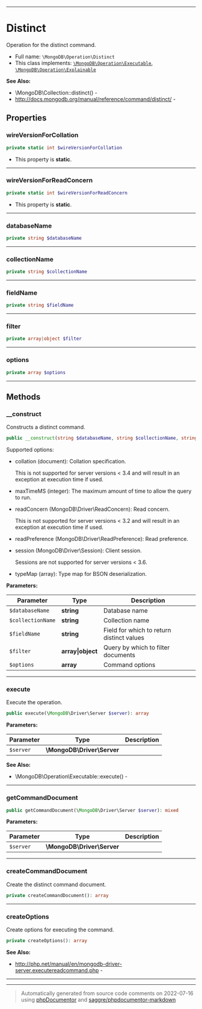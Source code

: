 ***

# Distinct

Operation for the distinct command.



* Full name: `\MongoDB\Operation\Distinct`
* This class implements:
[`\MongoDB\Operation\Executable`](./Executable.md), [`\MongoDB\Operation\Explainable`](./Explainable.md)

**See Also:**

* \MongoDB\Collection::distinct() - 
* http://docs.mongodb.org/manual/reference/command/distinct/ - 



## Properties


### wireVersionForCollation



```php
private static int $wireVersionForCollation
```



* This property is **static**.


***

### wireVersionForReadConcern



```php
private static int $wireVersionForReadConcern
```



* This property is **static**.


***

### databaseName



```php
private string $databaseName
```






***

### collectionName



```php
private string $collectionName
```






***

### fieldName



```php
private string $fieldName
```






***

### filter



```php
private array|object $filter
```






***

### options



```php
private array $options
```






***

## Methods


### __construct

Constructs a distinct command.

```php
public __construct(string $databaseName, string $collectionName, string $fieldName, array|object $filter = [], array $options = []): mixed
```

Supported options:

* collation (document): Collation specification.

  This is not supported for server versions < 3.4 and will result in an
  exception at execution time if used.

* maxTimeMS (integer): The maximum amount of time to allow the query to
  run.

* readConcern (MongoDB\Driver\ReadConcern): Read concern.

  This is not supported for server versions < 3.2 and will result in an
  exception at execution time if used.

* readPreference (MongoDB\Driver\ReadPreference): Read preference.

* session (MongoDB\Driver\Session): Client session.

  Sessions are not supported for server versions < 3.6.

* typeMap (array): Type map for BSON deserialization.






**Parameters:**

| Parameter | Type | Description |
|-----------|------|-------------|
| `$databaseName` | **string** | Database name |
| `$collectionName` | **string** | Collection name |
| `$fieldName` | **string** | Field for which to return distinct values |
| `$filter` | **array&#124;object** | Query by which to filter documents |
| `$options` | **array** | Command options |




***

### execute

Execute the operation.

```php
public execute(\MongoDB\Driver\Server $server): array
```








**Parameters:**

| Parameter | Type | Description |
|-----------|------|-------------|
| `$server` | **\MongoDB\Driver\Server** |  |



**See Also:**

* \MongoDB\Operation\Executable::execute() - 

***

### getCommandDocument



```php
public getCommandDocument(\MongoDB\Driver\Server $server): mixed
```








**Parameters:**

| Parameter | Type | Description |
|-----------|------|-------------|
| `$server` | **\MongoDB\Driver\Server** |  |




***

### createCommandDocument

Create the distinct command document.

```php
private createCommandDocument(): array
```











***

### createOptions

Create options for executing the command.

```php
private createOptions(): array
```










**See Also:**

* http://php.net/manual/en/mongodb-driver-server.executereadcommand.php - 

***


***
> Automatically generated from source code comments on 2022-07-16 using [phpDocumentor](http://www.phpdoc.org/) and [saggre/phpdocumentor-markdown](https://github.com/Saggre/phpDocumentor-markdown)
